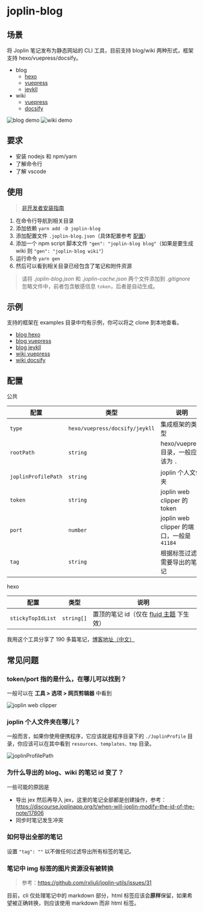 # joplin-blog

## 场景

将 Joplin 笔记发布为静态网站的 CLI 工具，目前支持 blog/wiki 两种形式，框架支持 hexo/vuepress/docsify。

- blog
  - [hexo](https://joplin-utils.rxliuli.com/blog/hexo/)
  - [vuepress](https://joplin-utils.rxliuli.com/blog/vuepress/)
  - [jeykll](https://joplin-utils.rxliuli.com/blog/jeykll/)
- wiki
  - [vuepress](https://joplin-utils.rxliuli.com/wiki/vuepress/)
  - [docsify](https://joplin-utils.rxliuli.com/wiki/docsify/)

![blog demo](https://raw.githubusercontent.com/rxliuli/joplin-utils/master/apps/joplin-blog/docs/blog.png)
![wiki demo](https://raw.githubusercontent.com/rxliuli/joplin-utils/master/apps/joplin-blog/docs/wiki.png)

## 要求

- 安装 nodejs 和 npm/yarn
- 了解命令行
- 了解 vscode

## 使用

> [非开发者安装指南](./guide.md)

1. 在命令行导航到相关目录
2. 添加依赖 `yarn add -D joplin-blog`
3. 添加配置文件 `.joplin-blog.json`（具体配置参考 [配置](#配置)）
4. 添加一个 npm script 脚本文件 `"gen": "joplin-blog blog"`（如果是要生成 wiki 则 `"gen": "joplin-blog wiki"`）
5. 运行命令 `yarn gen`
6. 然后可以看到相关目录已经包含了笔记和附件资源

> 请将 _.joplin-blog.json_ 和 _.joplin-cache.json_ 两个文件添加到 _.gitignore_ 忽略文件中，前者包含敏感信息 `token`，后者是自动生成。

## 示例

支持的框架在 examples 目录中均有示例，你可以将之 clone 到本地查看。

- [blog hexo](https://github.com/rxliuli/joplin-utils/tree/master/examples/blog-hexo-example)
- [blog vuepress](https://github.com/rxliuli/joplin-utils/tree/master/examples/blog-vuepress-example)
- [blog jeykll](https://github.com/rxliuli/joplin-utils/tree/master/examples/blog-jeykll-example)
- [wiki vuepress](https://github.com/rxliuli/joplin-utils/tree/master/examples/wiki-vuepress-example)
- [wiki docsify](https://github.com/rxliuli/joplin-utils/tree/master/examples/wiki-docsify-example)

## 配置

公共

| 配置                | 类型                           | 说明                                      |
| ------------------- | ------------------------------ | ----------------------------------------- |
| `type`              | `hexo/vuepress/docsify/jeykll` | 集成框架的类型                            |
| `rootPath`          | `string`                       | hexo/vuepress 目录，一般应该为 `.`        |
| `joplinProfilePath` | `string`                       | joplin 个人文件夹                         |
| `token`             | `string`                       | joplin web clipper 的 token               |
| `port`              | `number`                       | joplin web clipper 的端口，一般是 `41184` |
| `tag`               | `string`                       | 根据标签过滤需要导出的笔记                |

hexo

| 配置              | 类型       | 说明                                                                                                              |
| ----------------- | ---------- | ----------------------------------------------------------------------------------------------------------------- |
| `stickyTopIdList` | `string[]` | 置顶的笔记 id（仅在 [fluid 主题](https://github.com/fluid-dev/hexo-theme-fluid/blob/master/README_en.md) 下生效） |

我用这个工具分享了 190 多篇笔记，[博客地址（中文）](https://blog.rxliuli.com/)

## 常见问题

### token/port 指的是什么，在哪儿可以找到？

一般可以在 **工具 > 选项 > 网页剪辑器** 中看到

![joplin web clipper](https://img.rxliuli.com/20210316092547.png)

### joplin 个人文件夹在哪儿？

一般而言，如果你使用便携程序，它应该就是程序目录下的 `./JoplinProfile` 目录，你应该可以在其中看到 `resources、templates、tmp` 目录。

![joplinProfilePath](https://img.rxliuli.com/20210316092834.png)

### 为什么导出的 blog、wiki 的笔记 id 变了？

一些可能的原因是

- 导出 jex 然后再导入 jex，这里的笔记全部都是创建操作，参考：<https://discourse.joplinapp.org/t/when-will-joplin-modify-the-id-of-the-note/17806>
- 同步时笔记发生冲突

### 如何导出全部的笔记

设置 `"tag": ""` 以不做任何过滤导出所有标签的笔记。

### 笔记中 img 标签的图片资源没有被转换

> 参考：<https://github.com/rxliuli/joplin-utils/issues/31>

目前，cli 仅处理笔记中的 markdown 部分，html 标签应该会**原样**保留，如果希望被正确转换，则应该使用 markdown 而非 html 标签。
